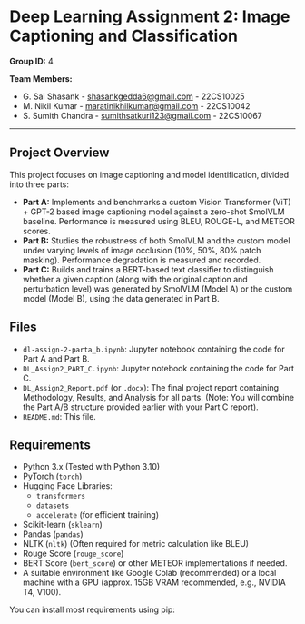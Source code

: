 # Deep Learning Assignment 2: Image Captioning and Classification

**Group ID:** 4

**Team Members:**
*   G. Sai Shasank - shasankgedda6@gmail.com - 22CS10025
*   M. Nikil Kumar - maratinikhilkumar@gmail.com - 22CS10042
*   S. Sumith Chandra - sumithsatkuri123@gmail.com - 22CS10067

---

## Project Overview

This project focuses on image captioning and model identification, divided into three parts:

*   **Part A:** Implements and benchmarks a custom Vision Transformer (ViT) + GPT-2 based image captioning model against a zero-shot SmolVLM baseline. Performance is measured using BLEU, ROUGE-L, and METEOR scores.
*   **Part B:** Studies the robustness of both SmolVLM and the custom model under varying levels of image occlusion (10%, 50%, 80% patch masking). Performance degradation is measured and recorded.
*   **Part C:** Builds and trains a BERT-based text classifier to distinguish whether a given caption (along with the original caption and perturbation level) was generated by SmolVLM (Model A) or the custom model (Model B), using the data generated in Part B.

## Files

*   `dl-assign-2-parta_b.ipynb`: Jupyter notebook containing the code for Part A and Part B.
*   `DL_Assign2_PART_C.ipynb`: Jupyter notebook containing the code for Part C.
*   `DL_Assign2_Report.pdf` (or `.docx`): The final project report containing Methodology, Results, and Analysis for all parts. (Note: You will combine the Part A/B structure provided earlier with your Part C report).
*   `README.md`: This file.

## Requirements

*   Python 3.x (Tested with Python 3.10)
*   PyTorch (`torch`)
*   Hugging Face Libraries:
    *   `transformers`
    *   `datasets`
    *   `accelerate` (for efficient training)
*   Scikit-learn (`sklearn`)
*   Pandas (`pandas`)
*   NLTK (`nltk`) (Often required for metric calculation like BLEU)
*   Rouge Score (`rouge_score`)
*   BERT Score (`bert_score`) or other METEOR implementations if needed.
*   A suitable environment like Google Colab (recommended) or a local machine with a GPU (approx. 15GB VRAM recommended, e.g., NVIDIA T4, V100).

You can install most requirements using pip:
